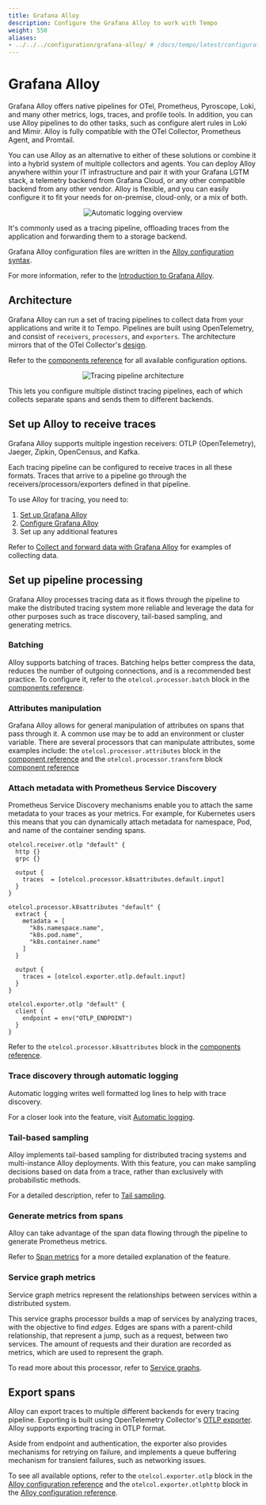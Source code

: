 ```yaml
---
title: Grafana Alloy
description: Configure the Grafana Alloy to work with Tempo
weight: 550
aliases:
- ../../../configuration/grafana-alloy/ # /docs/tempo/latest/configuration/grafana-alloy/
---
```


# Grafana Alloy

Grafana Alloy offers native pipelines for OTel, Prometheus, Pyroscope, Loki, and many other metrics, logs, traces, and profile tools.
In addition, you can use Alloy pipelines to do other tasks, such as configure alert rules in Loki and Mimir. Alloy is fully compatible with the OTel Collector, Prometheus Agent, and Promtail.

You can use Alloy as an alternative to either of these solutions or combine it into a hybrid system of multiple collectors and agents.
You can deploy Alloy anywhere within your IT infrastructure and pair it with your Grafana LGTM stack, a telemetry backend from Grafana Cloud, or any other compatible backend from any other vendor.
Alloy is flexible, and you can easily configure it to fit your needs for on-premise, cloud-only, or a mix of both.

<p align="center"><img src="/media/docs/tempo/intro/tempo-auto-log.svg" alt="Automatic logging overview"></p>

It's commonly used as a tracing pipeline, offloading traces from the
application and forwarding them to a storage backend.

Grafana Alloy configuration files are written in the [Alloy configuration syntax](https://grafana.com/docs/alloy/<ALLOY_VERSION>/get-started/configuration-syntax/).

For more information, refer to the [Introduction to Grafana Alloy](https://grafana.com/docs/alloy/<ALLOY_VERSION>/introduction).

## Architecture

Grafana Alloy can run a set of tracing pipelines to collect data from your applications and write it to Tempo.
Pipelines are built using OpenTelemetry, and consist of `receivers`, `processors`, and `exporters`.
The architecture mirrors that of the OTel Collector's [design](https://github.com/open-telemetry/opentelemetry-collector/blob/846b971758c92b833a9efaf742ec5b3e2fbd0c89/docs/design.md).

Refer to the [components reference](https://grafana.com/docs/alloy/latest/reference/components/) for all available configuration options.

<p align="center"><img src="https://raw.githubusercontent.com/open-telemetry/opentelemetry-collector/846b971758c92b833a9efaf742ec5b3e2fbd0c89/docs/images/design-pipelines.png" alt="Tracing pipeline architecture"></p>

This lets you configure multiple distinct tracing
pipelines, each of which collects separate spans and sends them to different
backends.

## Set up Alloy to receive traces

<!-- vale Grafana.Parentheses = NO -->
Grafana Alloy supports multiple ingestion receivers:
OTLP (OpenTelemetry), Jaeger, Zipkin, OpenCensus, and Kafka.
<!-- vale Grafana.Parentheses = YES -->

Each tracing pipeline can be configured to receive traces in all these formats.
Traces that arrive to a pipeline go through the receivers/processors/exporters defined in that pipeline.

To use Alloy for tracing, you need to:
1. [Set up Grafana Alloy](https://grafana.com/docs/alloy/<ALLOY_VERSION>/set-up/)
2. [Configure Grafana Alloy](https://grafana.com/docs/alloy/<ALLOY_VERSION>/configure/)
3. Set up any additional features

Refer to [Collect and forward data with Grafana Alloy](https://grafana.com/docs/alloy/<ALLOY_VERSION>/collect/) for examples of collecting data.

## Set up pipeline processing

Grafana Alloy processes tracing data as it flows through the pipeline to make the distributed tracing system more reliable and leverage the data for other purposes such as trace discovery, tail-based sampling, and generating metrics.

### Batching

Alloy supports batching of traces.
Batching helps better compress the data, reduces the number of outgoing connections, and is a recommended best practice.
To configure it, refer to the `otelcol.processor.batch` block in the [components reference](https://grafana.com/docs/alloy/<ALLOY_VERSION>/reference/components/otelcol/otelcol.processor.batch/).

### Attributes manipulation

Grafana Alloy allows for general manipulation of attributes on spans that pass through it.
A common use may be to add an environment or cluster variable.
There are several processors that can manipulate attributes, some examples include: the `otelcol.processor.attributes` block in the [component reference](https://grafana.com/docs/alloy/<ALLOY_VERSION>/reference/components/otelcol/otelcol.processor.attributes/) and the `otelcol.processor.transform` block [component reference](https://grafana.com/docs/alloy/<ALLOY_VERSION>/reference/components/otelcol/otelcol.processor.transform/)

### Attach metadata with Prometheus Service Discovery

Prometheus Service Discovery mechanisms enable you to attach the same metadata to your traces as your metrics.
For example, for Kubernetes users this means that you can dynamically attach metadata for namespace, Pod, and name of the container sending spans.


```alloy
otelcol.receiver.otlp "default" {
  http {}
  grpc {}

  output {
    traces  = [otelcol.processor.k8sattributes.default.input]
  }
}

otelcol.processor.k8sattributes "default" {
  extract {
    metadata = [
      "k8s.namespace.name",
      "k8s.pod.name",
      "k8s.container.name"
    ]
  }

  output {
    traces = [otelcol.exporter.otlp.default.input]
  }
}

otelcol.exporter.otlp "default" {
  client {
    endpoint = env("OTLP_ENDPOINT")
  }
}
```

Refer to the `otelcol.processor.k8sattributes` block in the [components reference](https://grafana.com/docs/alloy/<ALLOY_VERSION>/reference/components/otelcol/otelcol.processor.k8sattributes/).

### Trace discovery through automatic logging

Automatic logging writes well formatted log lines to help with trace discovery.

For a closer look into the feature, visit [Automatic logging](https://grafana.com/docs/tempo/<TEMPO_VERSION>/set-up-for-tracing/instrument-send/set-up-collector/grafana-alloy/automatic-logging/).

### Tail-based sampling

Alloy implements tail-based sampling for distributed tracing systems and multi-instance Alloy deployments.
With this feature, you can make sampling decisions based on data from a trace, rather than exclusively with probabilistic methods.

For a detailed description, refer to [Tail sampling](/docs/tempo/<TEMPO_VERSION>/set-up-for-tracing/instrument-send/set-up-collector/tail-sampling).

### Generate metrics from spans

Alloy can take advantage of the span data flowing through the pipeline to generate Prometheus metrics.

Refer to [Span metrics](/docs/tempo/<TEMPO_VERSION>/metrics-from-traces/span-metrics/) for a more detailed explanation of the feature.

### Service graph metrics

Service graph metrics represent the relationships between services within a distributed system.

This service graphs processor builds a map of services by analyzing traces, with the objective to find _edges_.
Edges are spans with a parent-child relationship, that represent a jump, such as a request, between two services.
The amount of requests and their duration are recorded as metrics, which are used to represent the graph.

To read more about this processor, refer to [Service graphs](/docs/tempo/<TEMPO_VERSION>/metrics-from-traces/service_graphs/).

## Export spans

Alloy can export traces to multiple different backends for every tracing pipeline.
Exporting is built using OpenTelemetry Collector's [OTLP exporter](https://github.com/open-telemetry/opentelemetry-collector/blob/846b971758c92b833a9efaf742ec5b3e2fbd0c89/exporter/otlpexporter/README.md).
Alloy supports exporting tracing in OTLP format.

Aside from endpoint and authentication, the exporter also provides mechanisms for retrying on failure,
and implements a queue buffering mechanism for transient failures, such as networking issues.

To see all available options,
refer to the `otelcol.exporter.otlp` block in the [Alloy configuration reference](https://grafana.com/docs/alloy/<ALLOY_VERSION>/reference/components/otelcol/otelcol.exporter.otlp/) and the `otelcol.exporter.otlphttp` block in the [Alloy configuration reference](https://grafana.com/docs/alloy/<ALLOY_VERSION>/reference/components/otelcol/otelcol.exporter.otlphttp/).
